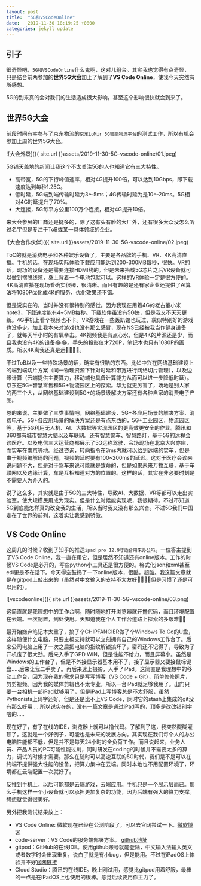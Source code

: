 ```yaml
---
layout: post
title:  "5G和VSCodeOnline"
date:   2019-11-30 18:19:25 +0800
categories: jekyll update
---
```


## 引子

很奇怪吧，`5G和VSCodeOnline`什么鬼啊，这对儿组合。其实我也觉得有点奇怪，只是结合前两参加的**世界5G大会**加上了解到了**VS Code Online**，使我今天突然有所感想。

5G的到来真的会对我们的生活造成很大影响，甚至这个影响很快就会到来了。

## 世界5G大会

前段时间有幸参与了京东物流的`京东LoMir 5G智能物流平台`的测试工作，所以有机会参加上周的世界5G大会。

![大会外景]({{ site.url }}assets/2019-11-30-5G-vscode-online/01.jpeg)

5G铺天盖地的新闻让我这个不太关注5G的人也知道它有三大特性。

- 高带宽，5G的下行峰值速率，相对4G提升100倍，可以达到10Gbps，即下载速度达到每秒1.25G。
- 低时延，5G端到端传输时延为3～5ms；4G传输时延为是10～20ms。5G相对4G时延提升了70%。
- 大连接，5G每平方公里100万个连接，相对4G提升10倍。

来大会参展的厂商还是挺多的，除了这有头有脸的大厂外，还有很多大众没怎么听过名字但是专注于ToB或某一具体领域的企业。

![大会合作伙伴]({{ site.url }}assets/2019-11-30-5G-vscode-online/02.jpeg)

ToC的就是消费电子和各种娱乐设备了，主要是各品牌的手机、VR、4K高清直播。手机的话，在现场实际体验下载应用能达到200-300MB每秒，很快。VR的话，现场的设备还是需要连接HDMI线的。但是未来搭载5G芯片之后VR设备就可以做到摆脱线缆，身上背着一个电池包就可以。这样的VR体验一定是很方便的。4K高清直播在现场看确实很棒，很清晰。而且有趣的是还有家企业还提供了AI算法将1080P优化成4K的服务，优化效果还不错。

但是说实在的，当时并没有很特别的感觉。因为我现在用着4G的老古董小米note3，下载速度能有4~5MB每秒。下载软件虽没有5G快，但是我又不天天更新。4G手机上看个视频也不卡。VR游戏在一些轰趴馆也玩过，貌似特别好的游戏也没多少。加上我本来对游戏也没有那么感冒，现在NS已经被我当作健身设备了，就每天半小时的有氧拳击。4K视频我是有点心水，但是4K的片源还是少，而且我也没有4K的设备😂😂。手头的投影仪才720P，笔记本也只有1080P的画质。所以4K离我还真是远🤦‍♂️🤦‍♂️。

不过ToB以及一些特殊场景的话，确实有很酷的东西。比如中兴在网络基础建设上的端到端切片方案（同一物理资源下针对时延和带宽进行网络切片管理），以及边缘计算（云端提供主要算力，移动端也具备计算能力从而可以进一步降低时延）。京东在5G+智慧零售和5G+物流园区上的探索。华为就更厉害了，场地是别人家的两三个大，从网络基础建设到5G+的场景级解决方案还有各种自家的消费电子产品。

总的来说，主要做了三类事情吧，网络基础建设、5G+各应用场景的解决方案、消费电子。5G+各应用场景的解决方案还是有点东西的，5G+工业园区，物流园区等，基于5G利用无人机、AI、大数据等实现园区的更高效更安全的作业。腾讯和360都有城市智慧大脑以及车联网。还有智慧警车、智慧路灯，基于5G的远程会诊医疗。以及电信三大运营商都展示了5G远称驾驶，会场现场在北京大兴亦庄，而实车在南京等地。经过咨询，转向指令在3ms内就可以给到远端的实车，但是由于视频编解码的问题，视频的延时要有100~200ms的延迟。这对于医疗会诊来说问题不大，但是对于驾车来说可能就是致命的，但是如果未来万物互联，基于车联网以及边缘计算，车是互相知道对方的位置的。这样的话，其实在非必要时刻是不需要人为介入的。

说了这么多，其实就是由于5G的三大特性，导致AI、大数据、VR等都可以走出实验室，使大规模民用成为现实。但是什么时候能实现呢，我很期待。不过不知道5G到底能怎样真的改变我的生活，所以当时我又没有那么兴奋。不过5G我们中国走在了世界的前列，这着实让我感到骄傲。

## VS Code Online

这周几的时候？收到了知乎的推送`ipad pro 12.9寸适合用来办公吗`。一位答主提到了VS Code Online，我一直在用它，但是居然不知道还有online版本。工作的时候VS Code是必开的，写些python小工具还是很方便的。格式化json和xml甚至edi更是不在话下。今天得空鼓捣了一下online版本，很酷，超酷。我这篇文章就是在gitpod上敲出来的（虽然对中文输入的支持不太友好🤷‍♂️🤷‍♂️但是习惯了还是可以用的）。

![vscodeonline]({{ site.url }}assets/2019-11-30-5G-vscode-online/03.png)

这简直就是我理想中的工作台啊，随时随地打开浏览器就开撸代码，而且环境配置在云端。一次配置，到处使用。天知道我在个人工作台道路上探索的多艰难🤣🤣

最开始嫌弃笔记本太重了，搞了个CHIPFANCIER做了个Windows To Go的U盘，这样随便什么电脑，只要主板支持就可以立刻拥有自己的Windows工作台了。后来公司电脑上用了一次之后把电脑的指纹解锁搞坏了，密码还不记得了，导致为了开机废了很大劲。后来入手了GPD WIN，但是性能不给力，而且屏幕小。虽然是Windows的工作台了，但是不外接显示器基本用不了，接了显示器又要接鼠标键盘.....后来让我二手卖了。再后来迷上摄影，入手了iPad。这简直是我理想中的移动工作台，因为现在我的需求只是写写博客（VS Code + Git），简单修修照片，剪剪视频。因为我的媒体剪辑也不太专业，所以一台iPad就足够我用了。出门只要一台相机一部iPad就够用了，但是iPad上写博客总是不太舒服，虽然Pythonista上码字还好，但是还是比不上VS Code，同时它的stash上集成的git没有那么好用.....所以说实在的，没有一篇文章是通过iPad写的，顶多是改改错别字啥的.....

现在好了，有了在线的IDE，浏览器上就可以撸代码。了解到了这，我突然醍醐灌顶了。这就是一个好例子，可能也是未来的发展方向。其实现在我们每个人的办公电脑性能都不低，但是并不是每天24小时的全负荷工作。而且说起来，业务人员、产品人员的PC可能性能过剩，同时研发在coding的时候并不需要太多的算力，调试的时候才需要。那么在随时可以高速互联的5G时代，我们是不是可以在终端不提供强大性能的设备，把算力集中在云端。同时本地也不用配置环境了，环境都在云端配置一次就好了。

反推到手机上，以后可能都是云端游戏，云端应用。手机只是一个展示层而已。那么手机这样一个小设备就可以承担更加复杂的功能，因为后端有强大的算力支撑。想想就觉得很美好。

另外把我测试结果放上：

- VS Code Online: 微软现在已经在公测阶段了，可以去官网尝试一下。[微软博客](https://devblogs.microsoft.com/visualstudio/announcing-visual-studio-online-public-preview/)
- code-server：VS Code的服务端部署方案。 [github地址](https://github.com/cdr/code-server)
- gitpod：GitHub的在线IDE。使用github账号就能登陆，中文输入法输入英文或者数字时会出现重复，说白了就是有小bug，但是能用。不过在iPadOS上体验并不好[官网链接](https://www.gitpod.io/)
- Cloud Studio：腾讯的在线IDE。晚上刚试用，感觉比gitpod用着舒服，最棒的一点是在iPadOS上也使用的很棒。感觉后续要用作主力了。